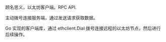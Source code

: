 顾名思义，以太坊客户端。RPC API.

主动拨号连接服务端，通过发送请求获取数据。

Go 实现的客户端库，通过 ethclient.Dial 拨号连接远程的以太坊节点，然后进行后续操作。



